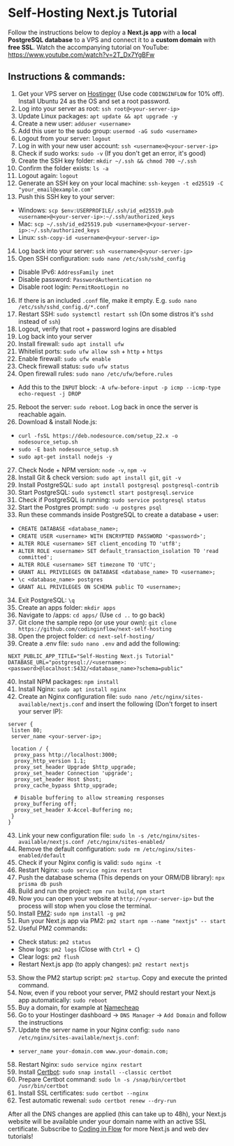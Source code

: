 # Self-Hosting Next.js Tutorial

Follow the instructions below to deploy a **Next.js app** with a **local PostgreSQL database** to a VPS and connect it to a **custom domain** with **free SSL**. Watch the accompanying tutorial on YouTube: https://www.youtube.com/watch?v=2T_Dx7YgBFw

## Instructions & commands:

1. Get your VPS server on [Hostinger](https://hostinger.com/codinginflow) (Use code `CODINGINFLOW` for 10% off). Install Ubuntu 24 as the OS and set a root password.
2. Log into your server as root: `ssh root@<your-server-ip>`
3. Update Linux packages: `apt update && apt upgrade -y`
4. Create a new user: `adduser <username>`
5. Add this user to the sudo group: `usermod -aG sudo <username>`
6. Logout from your server: `logout`
7. Log in with your new user account: `ssh <username>@<your-server-ip>`
8. Check if sudo works: `sudo -v` (If you don't get an error, it's good)
9. Create the SSH key folder: `mkdir ~/.ssh && chmod 700 ~/.ssh`
10. Confirm the folder exists: `ls -a`
11. Logout again: `logout`
12. Generate an SSH key on your local machine: `ssh-keygen -t ed25519 -C "your_email@example.com"`
13. Push this SSH key to your server:

- Windows: `scp $env:USERPROFILE/.ssh/id_ed25519.pub <username>@<your-server-ip>:~/.ssh/authorized_keys`
- Mac: `scp ~/.ssh/id_ed25519.pub <username>@<your-server-ip>:~/.ssh/authorized_keys`
- Linux: `ssh-copy-id <username>@<your-server-ip>`

14. Log back into your server: `ssh <username>@<your-server-ip>`
15. Open SSH configuration: `sudo nano /etc/ssh/sshd_config`

- Disable IPv6: `AddressFamily inet`
- Disable password: `PasswordAuthentication no`
- Disable root login: `PermitRootLogin no`

16. If there is an included `.conf` file, make it empty. E.g. `sudo nano /etc/ssh/sshd_config.d/*.conf`
17. Restart SSH: `sudo systemctl restart ssh` (On some distros it's `sshd` instead of `ssh`)
18. Logout, verify that root + password logins are disabled
19. Log back into your server
20. Install firewall: `sudo apt install ufw`
21. Whitelist ports: `sudo ufw allow ssh` + `http` + `https`
22. Enable firewall: `sudo ufw enable`
23. Check firewall status: `sudo ufw status`
24. Open firewall rules: `sudo nano /etc/ufw/before.rules`

- Add this to the `INPUT` block: `-A ufw-before-input -p icmp --icmp-type echo-request -j DROP`

25. Reboot the server: `sudo reboot`. Log back in once the server is reachable again.
26. Download & install Node.js:

- `curl -fsSL https://deb.nodesource.com/setup_22.x -o nodesource_setup.sh`
- `sudo -E bash nodesource_setup.sh`
- `sudo apt-get install nodejs -y`

27. Check Node + NPM version: `node -v`, `npm -v`
28. Install Git & check version: `sudo apt install git`, `git -v`
29. Install PostgreSQL: `sudo apt install postgresql postgresql-contrib`
30. Start PostgreSQL: `sudo systemctl start postgresql.service`
31. Check if PostgreSQL is running: `sudo service postgresql status`
32. Start the Postgres prompt: `sudo -u postgres psql`
33. Run these commands inside PostgreSQL to create a database + user:

- `CREATE DATABASE <database_name>;`
- `CREATE USER <username> WITH ENCRYPTED PASSWORD '<password>';`
- `ALTER ROLE <username> SET client_encoding TO 'utf8';`
- `ALTER ROLE <username> SET default_transaction_isolation TO 'read committed';`
- `ALTER ROLE <username> SET timezone TO 'UTC';`
- `GRANT ALL PRIVILEGES ON DATABASE <database_name> TO <username>;`
- `\c <database_name> postgres`
- `GRANT ALL PRIVILEGES ON SCHEMA public TO <username>;`

34. Exit PostgreSQL: `\q`
35. Create an apps folder: `mkdir apps`
36. Navigate to /apps: `cd apps/` (Use `cd ..` to go back)
37. Git clone the sample repo (or use your own): `git clone https://github.com/codinginflow/next-self-hosting`
38. Open the project folder: `cd next-self-hosting/`
39. Create a .env file: `sudo nano .env` and add the following:

```
NEXT_PUBLIC_APP_TITLE="Self-Hosting Next.js Tutorial"
DATABASE_URL="postgresql://<username>:<password>@localhost:5432/<database_name>?schema=public"
```

40. Install NPM packages: `npm install`
41. Install Nginx: `sudo apt install nginx`
42. Create an Nginx configuration file: `sudo nano /etc/nginx/sites-available/nextjs.conf` and insert the following (Don't forget to insert your server IP):

```
server {
 listen 80;
 server_name <your-server-ip>;

 location / {
  proxy_pass http://localhost:3000;
  proxy_http_version 1.1;
  proxy_set_header Upgrade $http_upgrade;
  proxy_set_header Connection 'upgrade';
  proxy_set_header Host $host;
  proxy_cache_bypass $http_upgrade;

  # Disable buffering to allow streaming responses
  proxy_buffering off;
  proxy_set_header X-Accel-Buffering no;
 }
}
```

43. Link your new configuration file: `sudo ln -s /etc/nginx/sites-available/nextjs.conf /etc/nginx/sites-enabled/`
44. Remove the default configuration: `sudo rm /etc/nginx/sites-enabled/default`
45. Check if your Nginx config is valid: `sudo nginx -t`
46. Restart Nginx: `sudo service nginx restart`
47. Push the database schema (This depends on your ORM/DB library): `npx prisma db push`
48. Build and run the project: `npm run build`, `npm start`
49. Now you can open your website at `http://<your-server-ip>` but the process will stop when you close the terminal.
50. Install [PM2](https://pm2.keymetrics.io/): `sudo npm install -g pm2`
51. Run your Next.js app via PM2: `pm2 start npm --name "nextjs" -- start`
52. Useful PM2 commands:

- Check status: `pm2 status`
- Show logs: `pm2 logs` (Close with `Ctrl + C`)
- Clear logs: `pm2 flush`
- Restart Next.js app (to apply changes): `pm2 restart nextjs`

53. Show the PM2 startup script: `pm2 startup`. Copy and execute the printed command.
54. Now, even if you reboot your server, PM2 should restart your Next.js app automatically: `sudo reboot`
55. Buy a domain, for example at [Namecheap](https://namecheap.pxf.io/c/3559246/1632743/5618)
56. Go to your Hostinger dashboard -> `DNS Manager` -> `Add Domain` and follow the instructions
57. Update the server name in your Nginx config: `sudo nano /etc/nginx/sites-available/nextjs.conf`:

- `server_name your-domain.com www.your-domain.com;`

58. Restart Nginx: `sudo service nginx restart`
59. Install [Certbot](https://certbot.eff.org/): `sudo snap install --classic certbot`
60. Prepare Certbot command: `sudo ln -s /snap/bin/certbot /usr/bin/certbot`
61. Install SSL certificates: `sudo certbot --nginx`
62. Test automatic rewenal: `sudo certbot renew --dry-run`

After all the DNS changes are applied (this can take up to 48h), your Next.js website will be available under your domain name with an active SSL certificate. Subscribe to [Coding in Flow](https://www.youtube.com/c/codinginflow?sub_confirmation=1) for more Next.js and web dev tutorials!
